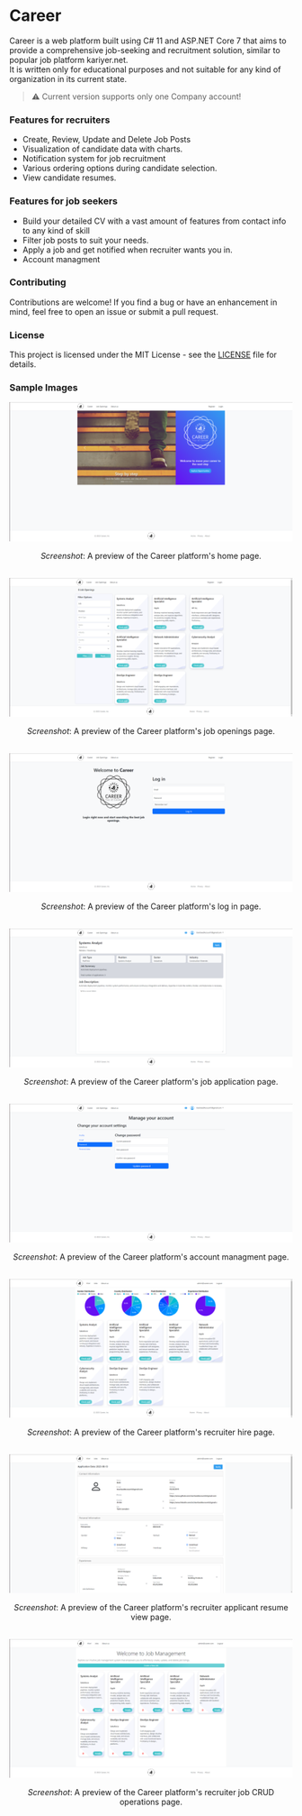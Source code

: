 # Career
Career is a web platform built using C# 11 and ASP.NET Core 7 that aims to provide a comprehensive job-seeking and recruitment solution, similar to popular job platform kariyer.net.<br/>
It is written only for educational purposes and not suitable for any kind of organization in its current state.

> ⚠️ Current version supports only one Company account!

### Features for recruiters
- Create, Review, Update and Delete Job Posts
- Visualization of candidate data with charts.
- Notification system for job recruitment
- Various ordering options during candidate selection.
- View candidate resumes.

### Features for job seekers
- Build your detailed CV with a vast amount of features from contact info to any kind of skill
- Filter job posts to suit your needs.
- Apply a job and get notified when recruiter wants you in.
- Account managment

### Contributing
Contributions are welcome! If you find a bug or have an enhancement in mind, feel free to open an issue or submit a pull request.

### License
This project is licensed under the MIT License - see the [LICENSE](LICENSE) file for details.

### Sample Images
<img src=docs/images/demo-1.png>
<p align="center"><em>Screenshot</em>: A preview of the Career platform's home page.</p>
<br/>

<img src=docs/images/demo-2.png>
<p align="center"><em>Screenshot</em>: A preview of the Career platform's job openings page.</p>
<br/>

<img src=docs/images/demo-3.png>
<p align="center"><em>Screenshot</em>: A preview of the Career platform's log in page.</p>
<br/>

<img src=docs/images/demo-4.png>
<p align="center"><em>Screenshot</em>: A preview of the Career platform's job application page.</p>
<br/>

<img src=docs/images/demo-5.png>
<p align="center"><em>Screenshot</em>: A preview of the Career platform's account managment page.</p>
<br/>

<img src=docs/images/demo-6.png>
<p align="center"><em>Screenshot</em>: A preview of the Career platform's recruiter hire page.</p>
<br/>

<img src=docs/images/demo-7.png>
<p align="center"><em>Screenshot</em>: A preview of the Career platform's recruiter applicant resume view page.</p>
<br/>

<img src=docs/images/demo-8.png>
<p align="center"><em>Screenshot</em>: A preview of the Career platform's recruiter job CRUD operations page.</p>
<br/>

